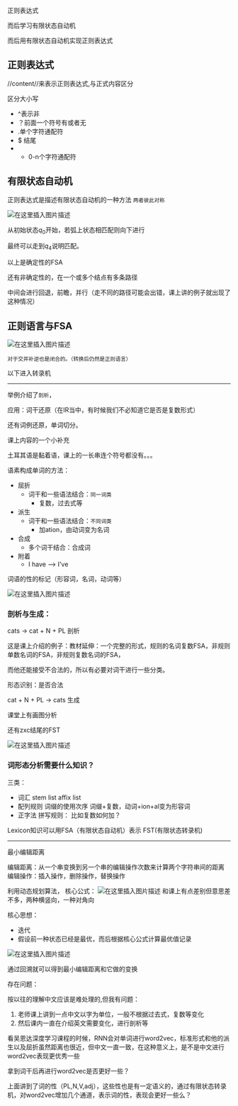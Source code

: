 正则表达式

而后学习有限状态自动机

而后用有限状态自动机实现正则表达式

## 正则表达式

//content//来表示正则表达式,与正式内容区分

区分大小写

- ^表示非
- ？前面一个符号有或者无
- .单个字符通配符
- $ 结尾
- * 0-n个字符通配符

## 有限状态自动机

正则表达式是描述有限状态自动机的一种方法
`两者彼此对称`

![在这里插入图片描述](https://img-blog.csdnimg.cn/20190928094404547.png?x-oss-process=image/watermark,type_ZmFuZ3poZW5naGVpdGk,shadow_10,text_aHR0cHM6Ly9ibG9nLmNzZG4ubmV0L2EyNDUyOTMyMDY=,size_16,color_FFFFFF,t_70)

从初始状态$q_0$开始，若弧上状态相匹配则向下进行

最终可以走到$q_4$说明匹配。

以上是确定性的FSA

还有非确定性的，在一个或多个结点有多条路径

中间会进行回退，前瞻，并行（走不同的路径可能会出错，课上讲的例子就出现了这种情况）

## 正则语言与FSA
![在这里插入图片描述](https://img-blog.csdnimg.cn/2019092809491469.png?x-oss-process=image/watermark,type_ZmFuZ3poZW5naGVpdGk,shadow_10,text_aHR0cHM6Ly9ibG9nLmNzZG4ubmV0L2EyNDUyOTMyMDY=,size_16,color_FFFFFF,t_70)

`对于交并补逆也是闭合的。（转换后仍然是正则语言）`

以下进入转录机

---

举例介绍了`剖析`，

应用：词干还原（在IR当中，有时候我们不必知道它是否是复数形式）

还有词例还原，单词切分。

课上内容的一个小补充


土耳其语是黏着语，课上的一长串连个符号都没有。。。

语素构成单词的方法：
- 屈折
    - 词干和一些语法结合：`同一词类`
        - 复数，过去式等
- 派生
    - 词干和一些语法结合：`不同词类`
        - 加ation，由动词变为名词
- 合成
    - 多个词干结合：合成词
- 附着
    - I have --> I've

词语的性的标记（形容词，名词，动词等）

![在这里插入图片描述](https://img-blog.csdnimg.cn/2019092809582662.png?x-oss-process=image/watermark,type_ZmFuZ3poZW5naGVpdGk,shadow_10,text_aHR0cHM6Ly9ibG9nLmNzZG4ubmV0L2EyNDUyOTMyMDY=,size_16,color_FFFFFF,t_70)

### 剖析与生成：
cats -> cat + N + PL 剖析

这是课上介绍的例子：教材延伸：一个完整的形式，规则的名词复数FSA，非规则单数名词的FSA，非规则复数名词的FSA，

而他还能接受不合法的，所以有必要对词干进行一些分类。

形态识别：是否合法


cat + N + PL -> cats 生成

课堂上有画图分析

还有zxc结尾的FST

![在这里插入图片描述](https://img-blog.csdnimg.cn/20190928100314220.png?x-oss-process=image/watermark,type_ZmFuZ3poZW5naGVpdGk,shadow_10,text_aHR0cHM6Ly9ibG9nLmNzZG4ubmV0L2EyNDUyOTMyMDY=,size_16,color_FFFFFF,t_70)


### 词形态分析需要什么知识？

三类：
- 词汇
stem list
affix list
- 配列规则
词缀的使用次序
    词缀+复数，动词+ion+al变为形容词
- 正字法
    拼写规则：
        比如复数如何加？

Lexicon知识可以用FSA（有限状态自动机）表示
FST(有限状态转录机)

---

最小编辑距离

编辑距离：从一个串变换到另一个串的编辑操作次数来计算两个字符串间的距离
编辑操作：插入操作，删除操作，替换操作

利用动态规划算法，
核心公式：
![在这里插入图片描述](https://img-blog.csdnimg.cn/20190928100650328.png)
和课上有点差别但意思差不多，两种横竖向，一种对角向

核心思想：
- 迭代
- 假设前一种状态已经是最优，而后根据核心公式计算最优值记录

![在这里插入图片描述](https://img-blog.csdnimg.cn/2019092810073681.png?x-oss-process=image/watermark,type_ZmFuZ3poZW5naGVpdGk,shadow_10,text_aHR0cHM6Ly9ibG9nLmNzZG4ubmV0L2EyNDUyOTMyMDY=,size_16,color_FFFFFF,t_70)

通过回溯就可以得到最小编辑距离和它做的变换

存在问题：

按以往的理解中文应该是难处理的,但我有问题：

1. 老师课上讲到一点中文以字为单位，一般不根据过去式，复数等变化
2. 然后课内一直在介绍英文需要变化，进行剖析等

看吴恩达深度学习课程的时候，RNN会对单词进行word2vec，标准形式和他的派生以及屈折虽然距离也很近，但中文一直一致，在这种意义上，是不是中文进行word2vec表现更优秀一些

拿到词干后再进行word2vec是否更好一些？

上面讲到了词的性（PL,N,V,adj），这些性也是有一定语义的，通过有限状态转录机，对word2vec增加几个通道，表示词的性，表现会更好一些么？


